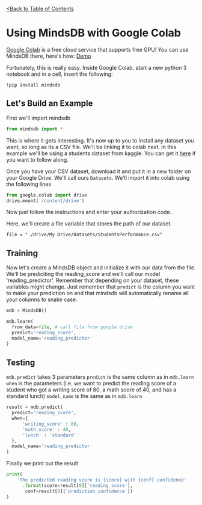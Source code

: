[<Back to Table of Contents](../README.md)
# Using MindsDB with Google Colab

[Google Colab](https://colab.research.google.com) is a free cloud service that supports free GPU!
You can use MindsDB there, here's how: [Demo](https://colab.research.google.com/gist/JohannesFerner/88773019cd385fe6ba0a9377a4779f40/mindsdb.ipynb)

Fortunately, this is really easy.
Inside Google Colab, start a new python 3 notebook and in a cell, insert the following:
```
!pip install mindsdb
```

## Let's Build an Example

First we'll import mindsdb
```Python
from mindsdb import *
```
This is where it gets interesting. It's now up to you to install any dataset you want, so long as its a CSV file. We'll be linking it to colab next.
In this example we'll be using a students dataset from kaggle. You can get it [here](https://www.kaggle.com/spscientist/students-performance-in-exams) if you want to follow along.

Once you have your CSV dataset, download it and put it in a new folder on your Google Drive. We'll call ours `Datasets`.
We'll import it into colab using the following lines
```Python
from google.colab import drive
drive.mount('/content/drive')
```
Now just follow the instructions and enter your authorization code.

Here, we'll create a file variable that stores the path of our dataset.

```
file = "./drive/My Drive/Datasets/StudentsPerformance.csv"
```


## Training

Now let's create a MindsDB object and initialize it with our data from the file. We'll be prediciting the reading_score and we'll call our model 'reading_predictor'.
Remember that depending on your dataset, these variables might change. Just remember that `predict` is the column you want to make your prediction on and that mindsdb will automatically rename all your columns to snake case.
```Python
mdb = MindsDB()

mdb.learn(
  from_data=file, # call file from google drive
  predict='reading_score',
  model_name='reading_predictor'
)
```

## Testing

`mdb.predict` takes 3 parameters
`predict` is the same column as in `mdb.learn`
`when` is the parameters (i.e. we want to predict the reading score of a student who got a writing score of 80, a math score of 40, and has a standard lunch)
`model_name` is the same as in `mdb.learn`

```Python
result = mdb.predict(
  predict='reading_score',
  when={
      'writing_score' : 80,
      'math_score' : 40,
      'lunch' : 'standard'
  },
  model_name='reading_predictor'
)
```

Finally we print out the result
```Python
print(
    'The predicted reading score is {score} with {conf} confidence'
      .format(score=result[0]['reading_score'],
       conf=result[0]['prediction_confidence'])
)
```
